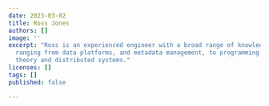 ```yaml
---
date: 2023-03-02
title: Ross Jones
authors: []
image: ''
excerpt: "Ross is an experienced engineer with a broad range of knowledge and \ninterests,
  ranging from data platforms, and metadata management, to programming \nlanguage
  theory and distributed systems."
licenses: []
tags: []
published: false

---
```

